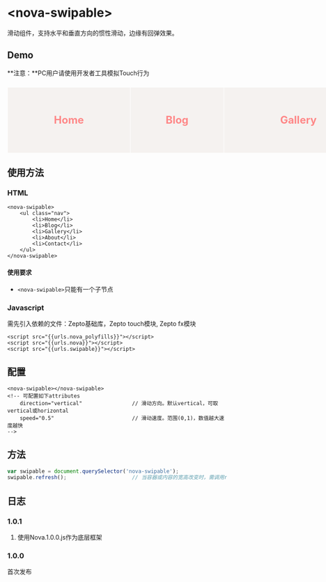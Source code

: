 # &lt;nova-swipable&gt;

滑动组件，支持水平和垂直方向的惯性滑动，边缘有回弹效果。

## Demo
**注意：**PC用户请使用开发者工具模拟Touch行为

<style type="text/css">
nova-swipable {
    overflow: hidden;
}
nova-swipable .swipable-nav {
    width: 300%;
    box-sizing: border-box;
    height: 150px;
    display: table;
    background: #F5F2F0;
    color: #f88;
    font-weight: bold;
    font-size: 24px;
    padding: 0;
}

.swipable-nav li {
    display: table-cell; 
    text-align: center;
    text-decoration: none;
    vertical-align: middle;
    border-left: 1px solid white;
}
</style>

<div> 
<nova-swipable direction="horizontal">
    <ul class="swipable-nav">
        <li>Home</li>
        <li>Blog</li>
        <li>Gallery</li>
        <li>About</li>
        <li>Contact</li>
    </ul>
</nova-swipable>
</div>

<script>
    _loader.add('customEle', '{{urls.swipable}}');
    _loader.use('customEle', function() { });
</script>

## 使用方法

### HTML

```markup
<nova-swipable>
    <ul class="nav">
        <li>Home</li>
        <li>Blog</li>
        <li>Gallery</li>
        <li>About</li>
        <li>Contact</li>
    </ul>
</nova-swipable>
```

#### 使用要求
* `<nova-swipable>`只能有一个子节点

### Javascript
需先引入依赖的文件：Zepto基础库，Zepto touch模块, Zepto fx模块 
```markup
<script src="{{urls.nova_polyfills}}"></script>
<script src="{{urls.nova}}"></script>
<script src="{{urls.swipable}}"></script>
```

## 配置

```markup
<nova-swipable></nova-swipable>
<!-- 可配置如下attributes
    direction="vertical"                // 滑动方向。默认vertical，可取vertical或horizontal
    speed="0.5"                         // 滑动速度。范围(0,1)，数值越大速度越快
-->
```

## 方法
```javascript
var swipable = document.querySelector('nova-swipable');
swipable.refresh();                     // 当容器或内容的宽高改变时，需调用refresh
```

## 日志

### 1.0.1
1. 使用Nova.1.0.0.js作为底层框架

### 1.0.0
首次发布


